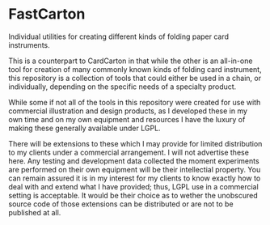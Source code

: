 # FastCarton
Individual utilities for creating different kinds of folding paper card instruments.

This is a counterpart to CardCarton in that while the other is an all-in-one tool for creation of many commonly known kinds of folding card instrument, this repository is a collection of tools that could either be used in a chain, or individually, depending on the specific needs of a specialty product.

While some if not all of the tools in this repository were created for use with commercial illustration and design products, as I developed these in my own time and on my own equipment and resources I have the luxury of making these generally available under LGPL.

There will be extensions to these which I may provide for limited distribution to my clients under a commercial arrangement. I will not advertise these here. Any testing and development data collected the moment experiments are performed on their own equipment will be their intellectial property. You can remain assured it is in my interest for my clients to know exactly how to deal with and extend what I have provided; thus, LGPL use in a commercial setting is acceptable. It would be their choice as to wether the unobscured source code of those extensions can be distributed or are not to be published at all.
